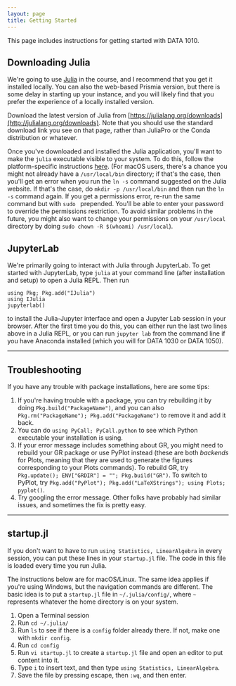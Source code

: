 ```yaml
---
layout: page
title: Getting Started
---
```


This page includes instructions for getting started with DATA 1010.

## Downloading Julia

We're going to use [Julia](https://julialang.org) in the course, and I recommend that you get it installed locally. You can also the web-based Prismia version, but there is some delay in starting up your instance, and you will likely find that you prefer the experience of a locally installed version.

Download the latest version of Julia from [https://julialang.org/downloads](http://julialang.org/downloads). Note that you should use the standard download link you see on that page, rather than JuliaPro or the Conda distribution or whatever.

Once you've downloaded and installed the Julia application, you'll want to make the `julia` executable visible to your system. To do this, follow the platform-specific instructions [here](https://julialang.org/downloads/platform/). (For macOS users, there's a chance you might not already have a `/usr/local/bin` directory; if that's the case, then you'll get an error when you run the `ln -s` command suggested on the Julia website. If that's the case, do `mkdir -p /usr/local/bin` and then run the `ln -s` command again. If you get a permissions error, re-run the same command but with `sudo ` prepended. You'll be able to enter your password to override the permissions restriction. To avoid similar problems in the future, you might also want to change your permissions on your `/usr/local` directory by doing `sudo chown -R $(whoami) /usr/local`).

## JupyterLab

We're primarily going to interact with Julia through JupyterLab. To get started with JupyterLab, type `julia` at your command line (after installation and setup) to open a Julia REPL. Then run

```
using Pkg; Pkg.add("IJulia")
using IJulia
jupyterlab()
```

to install the Julia-Jupyter interface and open a Jupyter Lab session in your browser. After the first time you do this, you can either run the last two lines above in a Julia REPL, or you can run `jupyter lab` from the command line if you have Anaconda installed (which you will for DATA 1030 or DATA 1050).

---

## Troubleshooting

If you have any trouble with package installations, here are some
tips:

1. If you're having trouble with a package, you can try rebuilding
   it by doing `Pkg.build("PackageName")`, and you can also
   `Pkg.rm("PackageName"); Pkg.add("PackageName")` to remove it
   and add it back.
1. You can do `using PyCall; PyCall.python` to see which Python executable your installation is using.
1. If your error message includes something about GR, you might need to rebuild your GR package or use PyPlot instead (these are both _backends_ for Plots, meaning that they are used to generate the figures corresponding to your Plots commands). To rebuild GR, try `Pkg.update(); ENV["GRDIR"] = ""; Pkg.build("GR")`. To switch to PyPlot, try `Pkg.add("PyPlot"); Pkg.add("LaTeXStrings"); using
   Plots; pyplot()`.
1. Try googling the error message. Other folks have probably had similar issues, and sometimes the fix is pretty easy.

---

## startup.jl

If you don't want to have to run `using Statistics, LinearAlgebra` in
every session, you can put these lines in your `startup.jl` file. The
code in this file is loaded every time you run Julia.

The instructions below are for macOS/Linux. The same idea applies if
you're using Windows, but the navigation commands are different. The
basic idea is to put a `startup.jl` file in `~/.julia/config/`, where
`~` represents whatever the home directory is on your system.

1. Open a Terminal session
2. Run `cd ~/.julia/`
3. Run `ls` to see if there is a `config` folder already there. If not, make one with `mkdir config`.
4. Run `cd config`
5. Run `vi startup.jl` to create a `startup.jl` file and open an editor to put content into it.
6. Type `i` to insert text, and then type `using Statistics, LinearAlgebra`.
7. Save the file by pressing escape, then `:wq`, and then enter.
